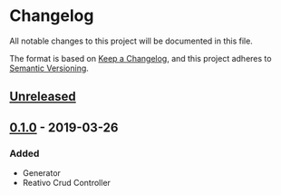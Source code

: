 # Changelog
All notable changes to this project will be documented in this file.

The format is based on [Keep a Changelog](https://keepachangelog.com/en/1.0.0/),
and this project adheres to [Semantic Versioning](https://semver.org/spec/v2.0.0.html).

## [Unreleased]

## [0.1.0] - 2019-03-26
### Added
- Generator
- Reativo Crud Controller

[Unreleased]: https://github.com/fernandes/reativo/compare/v0.1.0...HEAD
[0.1.0]: https://github.com/fernandes/reativo/releases/tag/v0.1.1